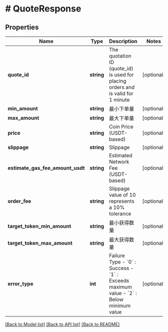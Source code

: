 # # QuoteResponse

## Properties

Name | Type | Description | Notes
------------ | ------------- | ------------- | -------------
**quote_id** | **string** | The quotation ID (quote_id) is used for placing orders and is valid for 1 minute | [optional] 
**min_amount** | **string** | 最小下单量 | [optional] 
**max_amount** | **string** | 最大下单量 | [optional] 
**price** | **string** | Coin Price (USDT-based) | [optional] 
**slippage** | **string** | Slippage | [optional] 
**estimate_gas_fee_amount_usdt** | **string** | Estimated Network Fee (USDT-based) | [optional] 
**order_fee** | **string** | Slippage value of 10 represents a 10% tolerance | [optional] 
**target_token_min_amount** | **string** | 最小获得数量 | [optional] 
**target_token_max_amount** | **string** | 最大获得数量 | [optional] 
**error_type** | **int** | Failure Type - &#x60;0&#x60; : Success - &#x60;1&#x60; : Exceeds maximum value - &#x60;2&#x60; : Below minimum value | [optional] 

[[Back to Model list]](../../README.md#documentation-for-models) [[Back to API list]](../../README.md#documentation-for-api-endpoints) [[Back to README]](../../README.md)
